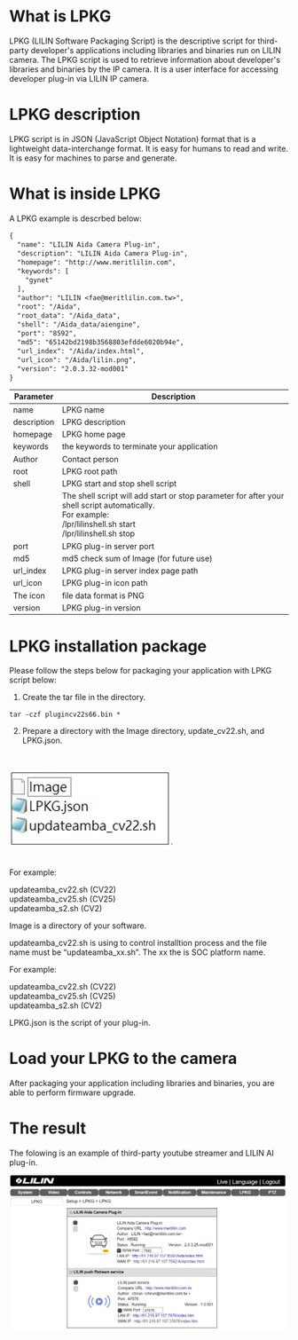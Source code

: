 # What is LPKG
LPKG (LILIN Software Packaging Script) is the descriptive script for third-party developer's applications including libraries and binaries run on LILIN camera.  The LPKG script is used to retrieve information about developer's libraries and binaries by the IP camera.  It is a user interface for accessing developer plug-in via LILIN IP camera.

# LPKG description
LPKG script is in JSON (JavaScript Object Notation) format that is a lightweight data-interchange format. It is easy for humans to read and write. It is easy for machines to parse and generate.

# What is inside LPKG
A LPKG example is descrbed below:
```
{
  "name": "LILIN Aida Camera Plug-in",
  "description": "LILIN Aida Camera Plug-in",
  "homepage": "http://www.meritlilin.com",
  "keywords": [
    "gynet"
  ],
  "author": "LILIN <fae@meritlilin.com.tw>",
  "root": "/Aida",
  "root_data": "/Aida_data",
  "shell": "/Aida_data/aiengine",
  "port": "8592",
  "md5": "65142bd2198b3568803efdde6020b94e",
  "url_index": "/Aida/index.html",
  "url_icon": "/Aida/lilin.png",
  "version": "2.0.3.32-mod001"
}
```

| Parameter	 	| Description			 |
| --- 			|  --- 				|
| name | LPKG name |
| description | LPKG description |
| homepage | LPKG home page |
| keywords | the keywords to terminate your application | 
| Author | Contact person |
| root	| LPKG root path |
|shell	| LPKG start and stop shell script |
| | The shell script will add start or stop parameter for after your shell script automatically.  <BR> For example: <BR> /lpr/lilinshell.sh start  <BR> /lpr/lilinshell.sh stop |
| port	| LPKG plug-in server port | 
| md5	| md5 check sum of Image (for future use) | 
| url_index	| LPKG plug-in server index page path |
| url_icon	| LPKG plug-in icon path |
| The icon | file data format is PNG  |
| version	|LPKG plug-in version |

# LPKG installation package
Please follow the steps below for packaging your application with LPKG script below:

1.	Create the tar file in the directory.
```
tar -czf plugincv22s66.bin *  
```
2. Prepare a directory with the Image directory, update_cv22.sh, and LPKG.json. <BR>
<BR>

![image](https://github.com/LILINOpenGitHub/LPKG/blob/main/image/image.jpg)

<BR> 
For example:

updateamba_cv22.sh (CV22) <BR>
updateamba_cv25.sh (CV25) <BR>
updateamba_s2.sh (CV2) <BR>

Image is a directory of your software.

updateamba_cv22.sh is using to control installtion process and the file name must be “updateamba_xx.sh”. The xx the is SOC platform name.
  
For example: <BR>

updateamba_cv22.sh (CV22) <BR>
updateamba_cv25.sh (CV25) <BR>
updateamba_s2.sh (CV2) <BR>

LPKG.json is the script of your plug-in. <BR>

# Load your LPKG to the camera
After packaging your application including libraries and binaries, you are able to perform firmware upgrade.
  
# The result
The folowing is an example of third-party youtube streamer and LILIN AI plug-in.

![image](https://github.com/LILINOpenGitHub/LPKG/blob/main/image/firmwareupdate.jpg)

